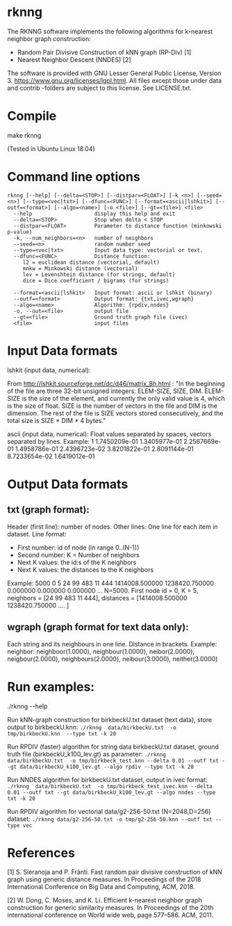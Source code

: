 
# rknng
The RKNNG software implements the following algorithms for k-nearest neighbor graph construction:
 - Random Pair Divisive Construction of kNN graph (RP-Div) [1]
 - Nearest Neighbor Descent (NNDES) [2]

The software is provided with GNU Lesser General Public License, Version 3. https://www.gnu.org/licenses/lgpl.html. All files except those under data and contrib -folders are subject to this license. See LICENSE.txt.

# Compile

make rknng

(Tested in Ubuntu Linux 18.04)


# Command line options

```
rknng [--help] [--delta=<STOP>] [--distpar=<FLOAT>] [-k <n>] [--seed=<n>] [--type=<vec|txt>] [--dfunc=<FUNC>] [--format=<ascii|lshkit>] [--outf=<format>] [--algo=<name>] [-o <file>] [--gt=<file>] <file>
  --help                    display this help and exit
  --delta=<STOP>            Stop when delta < STOP 
  --distpar=<FLOAT>         Parameter to distance function (minkowski p-value)
  -k, --num_neighbors=<n>   number of neighbors
  --seed=<n>                random number seed
  --type=<vec|txt>          Input data type: vectorial or text.
  --dfunc=<FUNC>            Distance function:
     l2 = euclidean distance (vectorial, default)
     mnkw = Minkowski distance (vectorial)
     lev = Levenshtein distance (for strings, default)
     dice = Dice coefficient / bigrams (for strings)

  --format=<ascii|lshkit>   Input format: ascii or lshkit (binary)
  --outf=<format>           Output format: {txt,ivec,wgraph}
  --algo=<name>             Algorithm: {rpdiv,nndes}
  -o, --out=<file>          output file
  --gt=<file>               Ground truth graph file (ivec)
  <file>                    input files
``` 

# Input Data formats

lshkit (input data, numerical):

From http://lshkit.sourceforge.net/dc/d46/matrix_8h.html :
"In the beginning of the file are three 32-bit unsigned integers: ELEM-SIZE, SIZE, DIM. ELEM-SIZE is the size of the element, and currently the only valid value is 4, which is the size of float. SIZE is the number of vectors in the file and DIM is the dimension. The rest of the file is SIZE vectors stored consecutively, and the total size is SIZE * DIM * 4 bytes."

ascii (input data, numerical): Float values separated by spaces, vectors separated by lines.
Example:
1   1.7450209e-01   1.3405977e-01   2.2567669e-01  1.4958786e-01
2.4396723e-02   3.8201822e-01   2.8091144e-01   8.7233654e-02   1.6419012e-01


# Output Data formats

## txt (graph format):
Header (first line): number of nodes.
Other lines: One line for each item in dataset. Line format:
 - First number: id of node (in range 0..(N-1))
 - Second number: K = Number of neighbors
 - Next K values: the id:s of the K neighbors
 - Next K values: the distances to the K neighbors

Example:
5000
0 5 24 99 483 11 444 1414008.500000 1238420.750000 0.000000 0.000000 0.000000
...
N=5000. First node id = 0, K = 5, neighbors = [24 99 483 11 444], distances = [1414008.500000 1238420.750000 .... ]

## wgraph (graph format for text data only):
Each string and its neighbours in one line. Distance in brackets. Example:
neighbor: neighboor(1.0000), neighbour(1.0000), neibor(2.0000), neigbour(2.0000), neighbours(2.0000), neibour(3.0000), neither(3.0000)

# Run examples:

./rknng  --help

Run kNN-graph construction for birkbeckU.txt dataset (text data), store output to birkbeckU.knn:
`./rknng  data/birkbeckU.txt  -o tmp/birkbeckU.knn  --type txt -k 20`



Run RPDIV (faster) algorithm for string data birkbeckU.txt dataset, ground truth file (birkbeckU_k100_lev.gt) as parameter:
`./rknng  data/birkbeckU.txt  -o tmp/birkbeck_test.knn --delta 0.01 --outf txt --gt data/birkbeckU_k100_lev.gt --algo rpdiv --type txt -k 20`

Run NNDES algorithm for birkbeckU.txt dataset, output in ivec format:
`./rknng  data/birkbeckU.txt  -o tmp/birkbeck_test_ivec.knn --delta 0.01 --outf txt --gt data/birkbeckU_k100_lev.gt --algo nndes --type txt -k 20`

Run RPDIV algorithm for vectorial data/g2-256-50.txt (N=2048,D=256) dataset:
`./rknng data/g2-256-50.txt -o tmp/g2-256-50.knn --outf txt --type vec`


# References

 [1] S. Sieranoja and P. Fränti. Fast random pair divisive construction of kNN graph using generic distance measures. In Proceedings of the 2018 International Conference on Big Data and Computing, ACM, 2018.
 
 [2] W. Dong, C. Moses, and K. Li. Efficient k-nearest neighbor graph construction for generic similarity measures. In Proceedings of the 20th international conference on World wide web, page 577–586. ACM, 2011.

